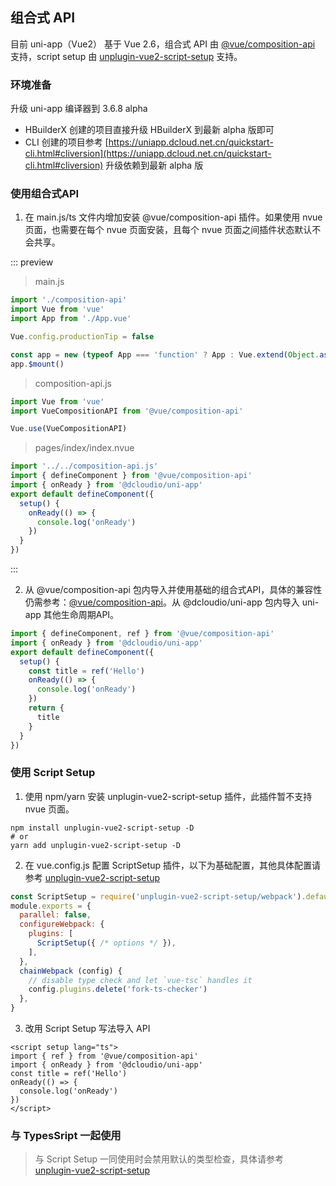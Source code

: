 ## 组合式 API

目前 uni-app（Vue2） 基于 Vue 2.6，组合式 API 由 [@vue/composition-api](https://github.com/vuejs/composition-api) 支持，script setup 由 [
unplugin-vue2-script-setup](https://github.com/antfu/unplugin-vue2-script-setup) 支持。

### 环境准备

升级 uni-app 编译器到 3.6.8 alpha

  * HBuilderX 创建的项目直接升级 HBuilderX 到最新 alpha 版即可
  * CLI 创建的项目参考 [https://uniapp.dcloud.net.cn/quickstart-cli.html#cliversion](https://uniapp.dcloud.net.cn/quickstart-cli.html#cliversion) 升级依赖到最新 alpha 版
  
### 使用组合式API

  1. 在 main.js/ts 文件内增加安装 @vue/composition-api 插件。如果使用 nvue 页面，也需要在每个 nvue 页面安装，且每个 nvue 页面之间插件状态默认不会共享。
  
  ::: preview
  
  > main.js
  
  ```js
  import './composition-api'
  import Vue from 'vue'
  import App from './App.vue'

  Vue.config.productionTip = false

  const app = new (typeof App === 'function' ? App : Vue.extend(Object.assign({ mpType: 'app' }, App)))
  app.$mount()
  ```
  
  > composition-api.js
  
  ```js
  import Vue from 'vue'
  import VueCompositionAPI from '@vue/composition-api'

  Vue.use(VueCompositionAPI)
  ```
  
  > pages/index/index.nvue
  
  ```js
  import '../../composition-api.js'
  import { defineComponent } from '@vue/composition-api'
  import { onReady } from '@dcloudio/uni-app'
  export default defineComponent({
    setup() {
      onReady(() => {
        console.log('onReady')
      })
    }
  })
  ```
  
  :::

  2. 从 @vue/composition-api 包内导入并使用基础的组合式API，具体的兼容性仍需参考：[@vue/composition-api](https://github.com/vuejs/composition-api#browser-compatibility)。从 @dcloudio/uni-app 包内导入 uni-app 其他生命周期API。

  ```js
  import { defineComponent, ref } from '@vue/composition-api'
  import { onReady } from '@dcloudio/uni-app'
  export default defineComponent({
    setup() {
      const title = ref('Hello')
      onReady(() => {
        console.log('onReady')
      })
      return {
        title
      }
    }
  })
  ```

### 使用 Script Setup

  1. 使用 npm/yarn 安装 unplugin-vue2-script-setup 插件，此插件暂不支持 nvue 页面。
  
  ```shell
  npm install unplugin-vue2-script-setup -D
  # or
  yarn add unplugin-vue2-script-setup -D
  ```
  
  2. 在 vue.config.js 配置 ScriptSetup 插件，以下为基础配置，其他具体配置请参考 [unplugin-vue2-script-setup](https://github.com/antfu/unplugin-vue2-script-setup)
  
  ```js
  const ScriptSetup = require('unplugin-vue2-script-setup/webpack').default
  module.exports = {
    parallel: false,
    configureWebpack: {
      plugins: [
        ScriptSetup({ /* options */ }),
      ],
    },
    chainWebpack (config) {
      // disable type check and let `vue-tsc` handles it
      config.plugins.delete('fork-ts-checker')
    },
  }
  ```
  
  3. 改用 Script Setup 写法导入 API
  
  ```vue
  <script setup lang="ts">
  import { ref } from '@vue/composition-api'
  import { onReady } from '@dcloudio/uni-app'
  const title = ref('Hello')
  onReady(() => {
    console.log('onReady')
  })
  </script>
  ```
  
### 与 TypesSript 一起使用

> 与 Script Setup 一同使用时会禁用默认的类型检查，具体请参考 [unplugin-vue2-script-setup](https://github.com/antfu/unplugin-vue2-script-setup)
